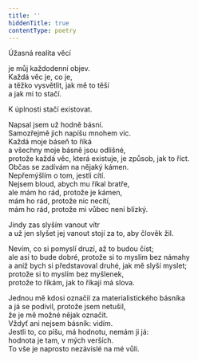```yaml
---
title: ''
hiddenTitle: true
contentType: poetry
---
```


<section>

Úžasná realita věcí

je můj každodenní objev.  
Každá věc je, co je,  
a těžko vysvětlit, jak mě to těší  
a jak mi to stačí.

</section>

<section>

K úplnosti stačí existovat.

</section>

<section>

Napsal jsem už hodně básní.  
Samozřejmě jich napíšu mnohem víc.  
Každá moje báseň to říká  
a všechny moje básně jsou odlišné,  
protože každá věc, která existuje, je způsob, jak to říct.  
Občas se zadívám na nějaký kámen.  
Nepřemýšlím o tom, jestli cítí.  
Nejsem bloud, abych mu říkal bratře,  
ale mám ho rád, protože je kámen,  
mám ho rád, protože nic necítí,  
mám ho rád, protože mi vůbec není blízký.

</section>

<section>

Jindy zas slyším vanout vítr  
a už jen slyšet jej vanout stojí za to, aby člověk žil.

</section>

<section>

Nevím, co si pomyslí druzí, až to budou číst;  
ale asi to bude dobré, protože si to myslím bez námahy  
a aniž bych si představoval druhé, jak mě slyší myslet;  
protože si to myslím bez myšlenek,  
protože to říkám, jak to říkají má slova.

</section>

<section>

Jednou mě kdosi označil za materialistického básníka  
a já se podivil, protože jsem netušil,  
že je mě možné nějak označit.  
Vždyť ani nejsem básník: vidím.  
Jestli to, co píšu, má hodnotu, nemám ji já:  
hodnota je tam, v mých verších.  
To vše je naprosto nezávislé na mé vůli.

</section>
